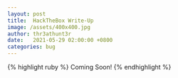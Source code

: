 ```yaml
---
layout: post
title:  HackTheBox Write-Up
image: /assets/400x400.jpg
author: thr3athunt3r
date:   2021-05-29 02:00:00 +0800
categories: bug
---
```


{% highlight ruby %}
Coming Soon!
{% endhighlight %}
